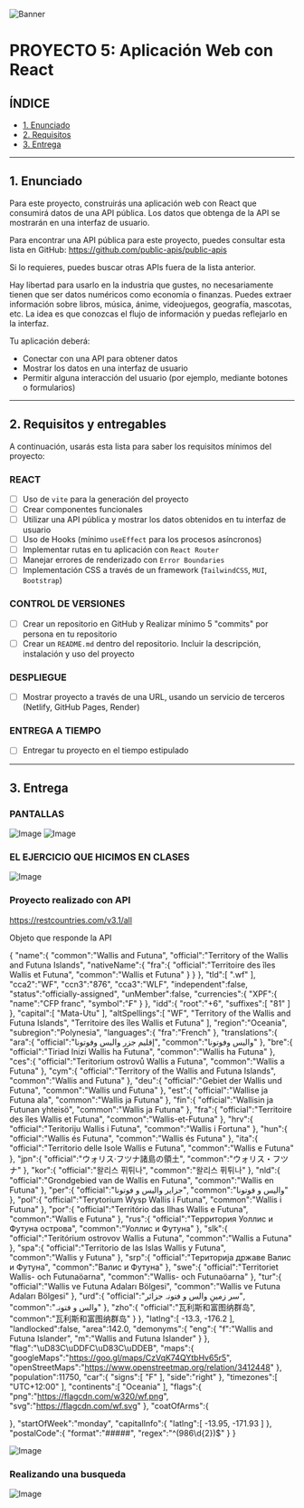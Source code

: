 ![Banner](./images/banner.png)

# PROYECTO 5: Aplicación Web con React

## **ÍNDICE**

* [1. Enunciado](#1-Enunciado)
* [2. Requisitos](#2-requisitos-y-entregables)
* [3. Entrega](#3-entrega)

****

## 1. Enunciado

Para este proyecto, construirás una aplicación web con React que consumirá datos de una API pública. Los datos que obtenga de la API se mostrarán en una interfaz de usuario.

Para encontrar una API pública para este proyecto, puedes consultar esta lista en GitHub: https://github.com/public-apis/public-apis

Si lo requieres, puedes buscar otras APIs fuera de la lista anterior.

Hay libertad para usarlo en la industria que gustes, no necesariamente tienen que ser datos numéricos como economía o finanzas. Puedes extraer información sobre libros, música, ánime, videojuegos, geografía, mascotas, etc. La idea es que conozcas el flujo de información y puedas reflejarlo en la interfaz.


Tu aplicación deberá:

- Conectar con una API para obtener datos
- Mostrar los datos en una interfaz de usuario
- Permitir alguna interacción del usuario (por ejemplo, mediante botones o formularios)

****

## 2. Requisitos y entregables

A continuación, usarás esta lista para saber los requisitos mínimos del proyecto:

### REACT

- [ ] Uso de `vite` para la generación del proyecto
- [ ] Crear componentes funcionales
- [ ] Utilizar una API pública y mostrar los datos obtenidos en tu interfaz de usuario
- [ ] Uso de Hooks (mínimo `useEffect` para los procesos asíncronos)
- [ ] Implementar rutas en tu aplicación con `React Router`
- [ ] Manejar errores de renderizado con `Error Boundaries`
- [ ] Implementación CSS a través de un framework (`TailwindCSS`, `MUI`, `Bootstrap`)

### CONTROL DE VERSIONES
- [ ] Crear un repositorio en GitHub y Realizar mínimo 5 "commits" por persona en tu repositorio
- [ ] Crear un `README.md` dentro del repositorio. Incluir la descripción, instalación y uso del proyecto

### DESPLIEGUE
- [ ] Mostrar proyecto a través de una URL, usando un servicio de terceros (Netlify, GitHub Pages, Render)

### ENTREGA A TIEMPO
- [ ] Entregar tu proyecto en el tiempo estipulado

****

## 3. Entrega

### PANTALLAS

![Image](./images/home.png)
![Image](./images/about.png)

### EL EJERCICIO QUE HICIMOS EN CLASES

![Image](./images/ultimaclase.png)

### Proyecto realizado con API 

https://restcountries.com/v3.1/all

Objeto que responde la API

{
   "name":{
      "common":"Wallis and Futuna",
      "official":"Territory of the Wallis and Futuna Islands",
      "nativeName":{
         "fra":{
            "official":"Territoire des îles Wallis et Futuna",
            "common":"Wallis et Futuna"
         }
      }
   },
   "tld":[
      ".wf"
   ],
   "cca2":"WF",
   "ccn3":"876",
   "cca3":"WLF",
   "independent":false,
   "status":"officially-assigned",
   "unMember":false,
   "currencies":{
      "XPF":{
         "name":"CFP franc",
         "symbol":"₣"
      }
   },
   "idd":{
      "root":"+6",
      "suffixes":[
         "81"
      ]
   },
   "capital":[
      "Mata-Utu"
   ],
   "altSpellings":[
      "WF",
      "Territory of the Wallis and Futuna Islands",
      "Territoire des îles Wallis et Futuna"
   ],
   "region":"Oceania",
   "subregion":"Polynesia",
   "languages":{
      "fra":"French"
   },
   "translations":{
      "ara":{
         "official":"إقليم جزر واليس وفوتونا",
         "common":"واليس وفوتونا"
      },
      "bre":{
         "official":"Tiriad Inizi Wallis ha Futuna",
         "common":"Wallis ha Futuna"
      },
      "ces":{
         "official":"Teritorium ostrovů Wallis a Futuna",
         "common":"Wallis a Futuna"
      },
      "cym":{
         "official":"Territory of the Wallis and Futuna Islands",
         "common":"Wallis and Futuna"
      },
      "deu":{
         "official":"Gebiet der Wallis und Futuna",
         "common":"Wallis und Futuna"
      },
      "est":{
         "official":"Wallise ja Futuna ala",
         "common":"Wallis ja Futuna"
      },
      "fin":{
         "official":"Wallisin ja Futunan yhteisö",
         "common":"Wallis ja Futuna"
      },
      "fra":{
         "official":"Territoire des îles Wallis et Futuna",
         "common":"Wallis-et-Futuna"
      },
      "hrv":{
         "official":"Teritoriju Wallis i Futuna",
         "common":"Wallis i Fortuna"
      },
      "hun":{
         "official":"Wallis és Futuna",
         "common":"Wallis és Futuna"
      },
      "ita":{
         "official":"Territorio delle Isole Wallis e Futuna",
         "common":"Wallis e Futuna"
      },
      "jpn":{
         "official":"ウォリス·フツナ諸島の領土",
         "common":"ウォリス・フツナ"
      },
      "kor":{
         "official":"왈리스 퓌튀나",
         "common":"왈리스 퓌튀나"
      },
      "nld":{
         "official":"Grondgebied van de Wallis en Futuna",
         "common":"Wallis en Futuna"
      },
      "per":{
         "official":"جزایر والیس و فوتونا",
         "common":"والیس و فوتونا"
      },
      "pol":{
         "official":"Terytorium Wysp Wallis i Futuna",
         "common":"Wallis i Futuna"
      },
      "por":{
         "official":"Território das Ilhas Wallis e Futuna",
         "common":"Wallis e Futuna"
      },
      "rus":{
         "official":"Территория Уоллис и Футуна острова",
         "common":"Уоллис и Футуна"
      },
      "slk":{
         "official":"Teritórium ostrovov Wallis a Futuna",
         "common":"Wallis a Futuna"
      },
      "spa":{
         "official":"Territorio de las Islas Wallis y Futuna",
         "common":"Wallis y Futuna"
      },
      "srp":{
         "official":"Територија државе Валис и Футуна",
         "common":"Валис и Футуна"
      },
      "swe":{
         "official":"Territoriet Wallis- och Futunaöarna",
         "common":"Wallis- och Futunaöarna"
      },
      "tur":{
         "official":"Wallis ve Futuna Adaları Bölgesi",
         "common":"Wallis ve Futuna Adaları Bölgesi"
      },
      "urd":{
         "official":"سر زمینِ والس و فتونہ جزائر",
         "common":"والس و فتونہ"
      },
      "zho":{
         "official":"瓦利斯和富图纳群岛",
         "common":"瓦利斯和富图纳群岛"
      }
   },
   "latlng":[
      -13.3,
      -176.2
   ],
   "landlocked":false,
   "area":142.0,
   "demonyms":{
      "eng":{
         "f":"Wallis and Futuna Islander",
         "m":"Wallis and Futuna Islander"
      }
   },
   "flag":"\uD83C\uDDFC\uD83C\uDDEB",
   "maps":{
      "googleMaps":"https://goo.gl/maps/CzVqK74QYtbHv65r5",
      "openStreetMaps":"https://www.openstreetmap.org/relation/3412448"
   },
   "population":11750,
   "car":{
      "signs":[
         "F"
      ],
      "side":"right"
   },
   "timezones":[
      "UTC+12:00"
   ],
   "continents":[
      "Oceania"
   ],
   "flags":{
      "png":"https://flagcdn.com/w320/wf.png",
      "svg":"https://flagcdn.com/wf.svg"
   },
   "coatOfArms":{
      
   },
   "startOfWeek":"monday",
   "capitalInfo":{
      "latlng":[
         -13.95,
         -171.93
      ]
   },
   "postalCode":{
      "format":"#####",
      "regex":"^(986\\d{2})$"
   }
}

![Image](./images/countries.png)

### Realizando una busqueda

![Image](./images/busqueda.png)
